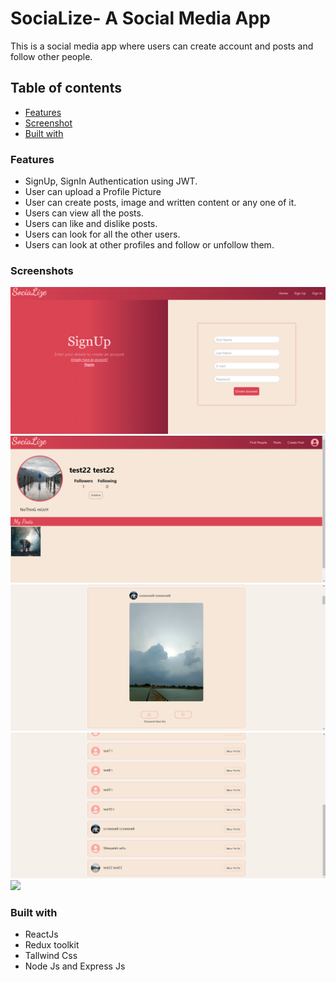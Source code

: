 # SociaLize- A Social Media App
This is a social media app where users can create account and posts and follow other people.

## Table of contents

  - [Features](#features)
  - [Screenshot](#screenshot)
  - [Built with](#built-with)
  
### Features
  - SignUp, SignIn Authentication using JWT.
  - User can upload a Profile Picture
  - User can create posts, image and written content or any one of it.
  - Users can view all the posts.
  - Users can like and dislike posts.
  - Users can look for all the other users.
  - Users can look at other profiles and follow or unfollow them.
  
### Screenshots
![](./Screenshots/signup.png)
![](./Screenshots/profile.png)
![](./Screenshots/post.png)
![](./Screenshots/profilesList.png)
![](./Screenshots/create%Post.png)

### Built with

  - ReactJs
  - Redux toolkit 
  - Tallwind Css
  - Node Js and Express Js
 
